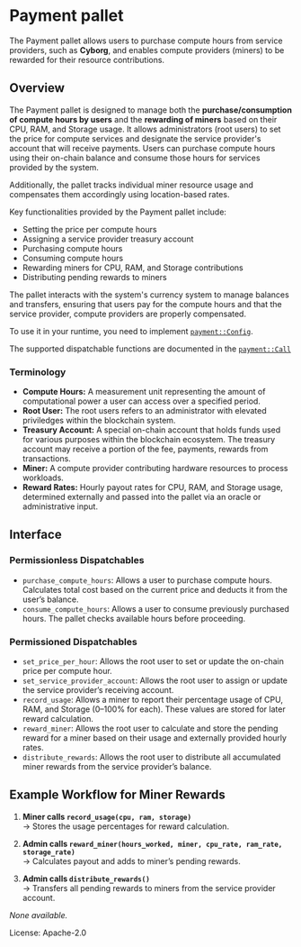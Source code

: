 # Payment pallet

The Payment pallet allows users to purchase compute hours from service providers, such as **Cyborg**, and enables compute providers (miners) to be rewarded for their resource contributions.


## Overview

The Payment pallet is designed to manage both the **purchase/consumption of compute hours by users** and the **rewarding of miners** based on their CPU, RAM, and Storage usage. It allows administrators (root users) to set the price for compute services and designate the service provider's account that will receive payments. Users can purchase compute hours using their on-chain balance and consume those hours for services provided by the system.

Additionally, the pallet tracks individual miner resource usage and compensates them accordingly using location-based rates.

Key functionalities provided by the Payment pallet include:

* Setting the price per compute hours
* Assigning a service provider treasury account
* Purchasing compute hours
* Consuming compute hours
* Rewarding miners for CPU, RAM, and Storage contributions
* Distributing pending rewards to miners

The pallet interacts with the system's currency system to manage balances and transfers, ensuring that users pay for the compute hours and that the service provider, compute providers are properly compensated.

To use it in your runtime, you need to implement
[`payment::Config`](https://example.com/dummy-link).

The supported dispatchable functions are documented in the
[`payment::Call`](https://example.com/dummy-link)

### Terminology

* **Compute Hours:**  A measurement unit representing the amount of computational power a user can access over a specified period.
* **Root User:**  The root users refers to an administrator with elevated priviledges within the blockchain system.
* **Treasury Account:**  A special on-chain account that holds funds used for various purposes within the blockchain ecosystem. The treasury account may receive a portion of the fee, payments, rewards from transactions.
* **Miner:** A compute provider contributing hardware resources to process workloads.
* **Reward Rates:** Hourly payout rates for CPU, RAM, and Storage usage, determined externally and passed into the pallet via an oracle or administrative input.

## Interface

### Permissionless Dispatchables

- `purchase_compute_hours`: Allows a user to purchase compute hours. Calculates total cost based on the current price and deducts it from the user’s balance.
- `consume_compute_hours`: Allows a user to consume previously purchased hours. The pallet checks available hours before proceeding.

### Permissioned Dispatchables

- `set_price_per_hour`: Allows the root user to set or update the on-chain price per compute hour.
- `set_service_provider_account`: Allows the root user to assign or update the service provider’s receiving account.
- `record_usage`: Allows a miner to report their percentage usage of CPU, RAM, and Storage (0–100% for each). These values are stored for later reward calculation.
- `reward_miner`: Allows the root user to calculate and store the pending reward for a miner based on their usage and externally provided hourly rates.
- `distribute_rewards`: Allows the root user to distribute all accumulated miner rewards from the service provider’s balance.

## Example Workflow for Miner Rewards

1. **Miner calls `record_usage(cpu, ram, storage)`**  
   → Stores the usage percentages for reward calculation.

2. **Admin calls `reward_miner(hours_worked, miner, cpu_rate, ram_rate, storage_rate)`**  
   → Calculates payout and adds to miner’s pending rewards.

3. **Admin calls `distribute_rewards()`**  
   → Transfers all pending rewards to miners from the service provider account.

_None available._

License: Apache-2.0
